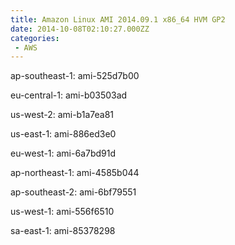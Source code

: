 ```yaml
---
title: Amazon Linux AMI 2014.09.1 x86_64 HVM GP2
date: 2014-10-08T02:10:27.000ZZ
categories:
 - AWS
---
```


ap-southeast-1: ami-525d7b00

eu-central-1: ami-b03503ad

us-west-2: ami-b1a7ea81

us-east-1: ami-886ed3e0

eu-west-1: ami-6a7bd91d

ap-northeast-1: ami-4585b044

ap-southeast-2: ami-6bf79551

us-west-1: ami-556f6510

sa-east-1: ami-85378298


